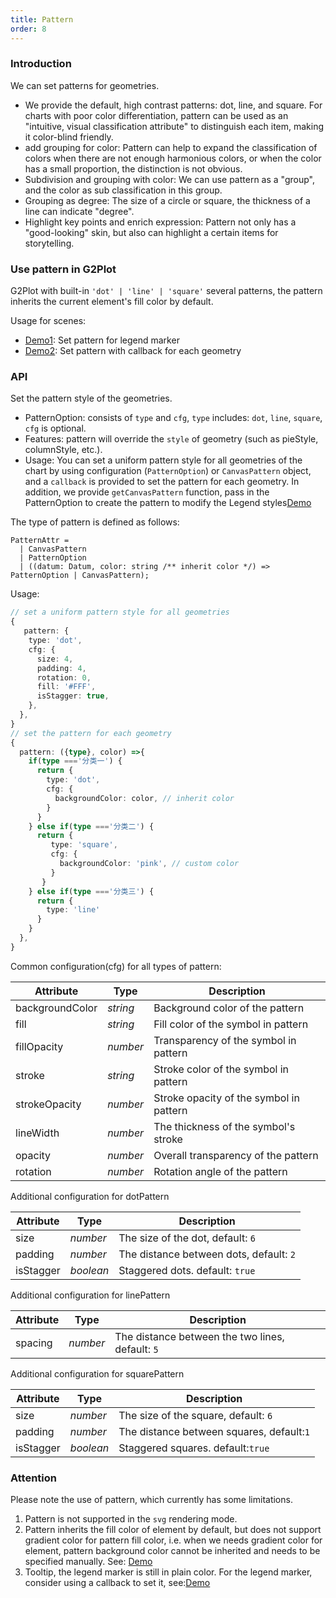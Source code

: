```yaml
---
title: Pattern
order: 8
---
```


### Introduction

We can set patterns for geometries.

*   We provide the default, high contrast patterns: dot, line, and square. For charts with poor color differentiation, pattern can be used as an "intuitive, visual classification attribute" to distinguish each item, making it color-blind friendly.
*   add grouping for color: Pattern can help to expand the classification of colors when there are not enough harmonious colors, or when the color has a small proportion, the distinction is not obvious.
*   Subdivision and grouping with color: We can use pattern as a "group", and the color as sub classification in this group.
*   Grouping as degree: The size of a circle or square, the thickness of a line can indicate "degree".
*   Highlight key points and enrich expression: Pattern not only has a "good-looking" skin, but also can highlight a certain items for storytelling.

### Use pattern in G2Plot

G2Plot with built-in `'dot' | 'line' | 'square'` several patterns, the pattern inherits the current element's fill color by default.

<playground path="plugin/pattern/demo/pie-pattern.ts" rid="pie-pattern"></playground>

Usage for scenes:

*   [Demo1](/zh/examples/plugin/pattern#legend-marker-with-pattern): Set pattern for legend marker
*   [Demo2](/zh/examples/plugin/pattern#bar-pattern): Set pattern with callback for each geometry

<!-- 补充 案例说明 和 案例 -->

### API

Set the pattern style of the geometries.

*   PatternOption: consists of `type` and `cfg`, `type` includes: `dot`, `line`, `square`, `cfg` is optional.
*   Features: pattern will override the `style` of geometry (such as pieStyle, columnStyle, etc.).
*   Usage: You can set a uniform pattern style for all geometries of the chart by using configuration (`PatternOption`) or `CanvasPattern` object, and a `callback` is provided to set the pattern for each geometry.
    In addition, we provide `getCanvasPattern` function, pass in the PatternOption to create the pattern to modify the Legend styles[Demo](/zh/examples/plugin/pattern#legend-marker-with-pattern)

The type of pattern is defined as follows:

```plain
PatternAttr =
  | CanvasPattern
  | PatternOption
  | ((datum: Datum, color: string /** inherit color */) => PatternOption | CanvasPattern);
```

Usage:

```ts
// set a uniform pattern style for all geometries
{
   pattern: {
    type: 'dot',
    cfg: {
      size: 4,
      padding: 4,
      rotation: 0,
      fill: '#FFF',
      isStagger: true,
    },
  },
}
// set the pattern for each geometry
{
  pattern: ({type}, color) =>{
    if(type ==='分类一') {
      return { 
        type: 'dot',
        cfg: {
          backgroundColor: color, // inherit color
        }
      }
    } else if(type ==='分类二') {
      return {
         type: 'square',
         cfg: {
           backgroundColor: 'pink', // custom color
         }
       }
    } else if(type ==='分类三') {
      return { 
        type: 'line' 
      }
    }
  },
}
```

<!--Configuration items for each pattern-->

Common configuration(cfg) for all types of pattern:

| Attribute        | Type            | Description            |
| ------------- | --------------- | ---------------- |
| backgroundColor   | *string*         | Background color of the pattern |
| fill     | *string*         |  Fill color of the symbol in pattern  |
| fillOpacity   |   *number* | Transparency of the symbol in pattern  |
| stroke   | *string*         | Stroke color of the symbol in pattern |
| strokeOpacity       | *number*         | Stroke opacity of the symbol in pattern  |
| lineWidth   | *number*         | The thickness of the symbol's stroke       |
| opacity | *number*         | Overall transparency of the pattern              |
| rotation    | *number*         | Rotation angle of the pattern   |

Additional configuration for dotPattern

| Attribute        | Type             | Description            |
| ------------- | --------------- | ---------------- |
| size          | *number*         | The size of the dot, default: `6`  |
| padding          | *number*         | The distance between dots, default: `2` |
| isStagger        | *boolean*         | Staggered dots. default: `true`    |

Additional configuration for linePattern

| Attribute        | Type             | Description           |
| ------------- | --------------- | ---------------- |
| spacing          | *number*         | The distance between the two lines, default: `5`  |

Additional configuration for squarePattern

| Attribute        | Type             | Description           |
| ------------- | --------------- | ---------------- |
| size          | *number*         | The size of the square, default: `6`  |
| padding          | *number*         | The distance between squares, default:`1` |
| isStagger        | *boolean*         | Staggered squares. default:`true`    |


### Attention

Please note the use of pattern, which currently has some limitations.

1.  Pattern is not supported in the `svg` rendering mode.
2.  Pattern inherits the fill color of element by default, but does not support gradient color for pattern fill color, i.e. when we needs gradient color for element, pattern background color cannot be inherited and needs to be specified manually. See: [Demo](/zh/examples/tiny/tiny-area#pattern)
3.  Tooltip, the legend marker is still in plain color. For the legend marker, consider using a callback to set it, see:[Demo](/zh/examples/plugin/pattern#pie-pattern-callback)
